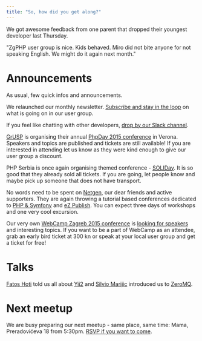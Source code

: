 ```yaml
---
title: "So, how did you get along?"
---
```


We got awesome feedback from one parent that dropped their youngest developer last Thursday.

"ZgPHP user group is nice. Kids behaved. Miro did not bite anyone for not speaking English. 
We might do it again next month."


Announcements
=============
As usual, few quick infos and announcements.

We relaunched our monthly newsletter. [Subscribe and stay in the loop](/newsletter) on what is going on in our user group.

If you feel like chatting with other developers, [drop by our Slack channel](/news/join-us-on-slack-phpsee/).

[GrUSP](https://twitter.com/grusp) is organising their annual [PhpDay 2015 conference](http://2015.phpday.it/) in 
Verona. Speakers and topics are published and tickets are still available! If you are interested in attending 
let us know as they were kind enough to give our user group a discount.

PHP Serbia is once again organising themed conference - [SOLIDay](http://soliday.phpsrbija.rs/). It is so good that 
they already sold all tickets. If you are going, let people know and maybe pick up someone that does not have transport.

No words need to be spent on [Netgen](http://www.netgenlabs.com/), our dear friends and active supporters. 
They are again throwing a tutorial based conferences dedicated to 
[PHP & Symfony](http://2015.phpsummercamp.com/) and [eZ Publish](http://2015.ezsummercamp.com/).
You can expect three days of workshops and one very cool excursion.

Our very own [WebCamp Zagreb 2015 conference](https://2015.webcampzg.org/) is 
[looking for speakers](https://2015.webcampzg.org/cfp/) and interesting topics. 
If you want to be a part of WebCamp as an attendee, grab an early bird ticket at 300 kn or speak at your local user 
group and get a ticket for free!

Talks
=====
[Fatos Hoti](https://twitter.com/hotifatos) told us all about [Yii2](/videos/zgphp-fatos-hoti-yii2-what-to-be-glad-about) 
and [Silvio Marijic](https://twitter.com/webdev505) introduced us to [ZeroMQ](/videos/zgphp-silvio-marijic-zeromq).


Next meetup
===========
We are busy preparing our next meetup - same place, same time: Mama, Preradovićeva 18 from 5:30pm. [RSVP if you want to come](http://www.meetup.com/ZgPHP-meetup/events/205929212/).
